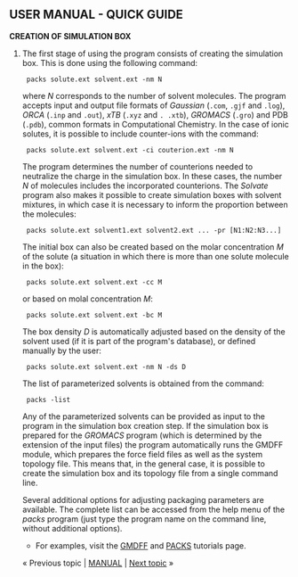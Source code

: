 ## USER MANUAL - QUICK GUIDE

**CREATION OF SIMULATION BOX**

1. The first stage of using the program consists of creating the simulation box. This is done using the following 
   command:

        packs solute.ext solvent.ext -nm N

   where _N_ corresponds to the number of solvent molecules. The program accepts input and output file formats of 
   _Gaussian_ (`.com`, `.gjf` and `.log`), _ORCA_ (`.inp` and `.out`), _xTB_ (`.xyz` and `. .xtb`), _GROMACS_ (`.gro`) and 
   PDB (`.pdb`), common formats in Computational Chemistry. In the case of ionic solutes, it is possible to include 
   counter-ions with the command:

        packs solute.ext solvent.ext -ci couterion.ext -nm N

   The program determines the number of counterions needed to neutralize the charge in the simulation box. In these 
   cases, the number _N_ of molecules includes the incorporated counterions. The _Solvate_ program also makes it 
   possible to create simulation boxes with solvent mixtures, in which case it is necessary to inform the proportion 
   between the molecules:

        packs solute.ext solvent1.ext solvent2.ext ... -pr [N1:N2:N3...]

   The initial box can also be created based on the molar concentration _M_ of the solute (a situation in which there 
   is more than one solute molecule in the box):

        packs solute.ext solvent.ext -cc M

   or based on molal concentration _M_:

        packs solute.ext solvent.ext -bc M

   The box density _D_ is automatically adjusted based on the density of the solvent used (if it is part of the 
   program's database), or defined manually by the user:

        packs solute.ext solvent.ext -nm N -ds D

   The list of parameterized solvents is obtained from the command:

        packs -list

   Any of the parameterized solvents can be provided as input to the program in the simulation box creation step. If 
   the simulation box is prepared for the _GROMACS_ program (which is determined by the extension of the input files) 
   the program automatically runs the GMDFF module, which prepares the force field files as well as the system 
   topology file. This means that, in the general case, it is possible to create the simulation box and its topology 
   file from a single command line.

   Several additional options for adjusting packaging parameters are available. The complete list can be accessed from 
   the help menu of the _packs_ program (just type the program name on the command line, without additional options).

   * For examples, visit the [GMDFF](https://github.com/otaviolsantana/solvate/blob/main/tutorials/1_GMDFF.md) and [PACKS](https://github.com/otaviolsantana/solvate/blob/main/tutorials/2_PACKS.md) tutorials page.

   « Previous topic | [MANUAL](https://github.com/otaviolsantana/solvate/tree/main/manual) | [Next topic](https://github.com/otaviolsantana/solvate/blob/main/manual/2nd_MDRUN.md) »
